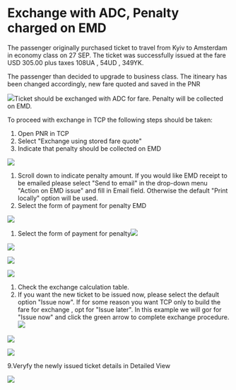 # Exchange with ADC, Penalty charged on EMD

The passenger originally purchased ticket to travel from Kyiv to Amsterdam in economy class on 27 SEP. The ticket was successfully issued at the fare USD 305.00 plus taxes 108UA , 54UD , 349YK.

The passenger than decided to upgrade to business class. The itineary has been changed accordingly, new fare quoted and saved in the PNR

![](../.gitbook/assets/originalticketeconomy.png)Ticket should be exchanged with ADC for fare. Penalty will be collected on EMD.

To proceed with exchange in TCP the following steps should be taken:

1. Open PNR in TCP
2. Select "Exchange using stored fare quote"
3. Indicate that penalty should be collected on EMD

![](../.gitbook/assets/cclassemd.png)

1. Scroll down to indicate penalty amount. If you would like EMD receipt to be emailed please select "Send to email" in the drop-down menu "Action on EMD issue" and fill in Email field. Otherwise the default "Print locally" option will be used.
2. Select the form of payment for penalty EMD

![](../.gitbook/assets/emdcard.png)

1. Select the form of payment for penalty![](../.gitbook/assets/adcbycard.png)

![](../.gitbook/assets/adcbycard%20%281%29.png)

![](../.gitbook/assets/adcbycard%20%282%29.png)

![](../.gitbook/assets/adcbycard%20%283%29.png)

1. Check the exchange calculation table.
2. If you want the new ticket to be issued now, please select the default option "Issue now". If for some reason you want TCP only to build the fare for exchange , opt for "Issue later". In this example we will gor for "Issue now" and click the green arrow to complete exchange procedure.![](../.gitbook/assets/exchangetable_cclass.png)

![](../.gitbook/assets/exchangetable_cclass%20%281%29.png)

![](../.gitbook/assets/exchangetable_cclass%20%282%29.png)

9.Veryfy the newly issued ticket details in Detailed View

![](../.gitbook/assets/exchangesuccessemdwithadc.png)


